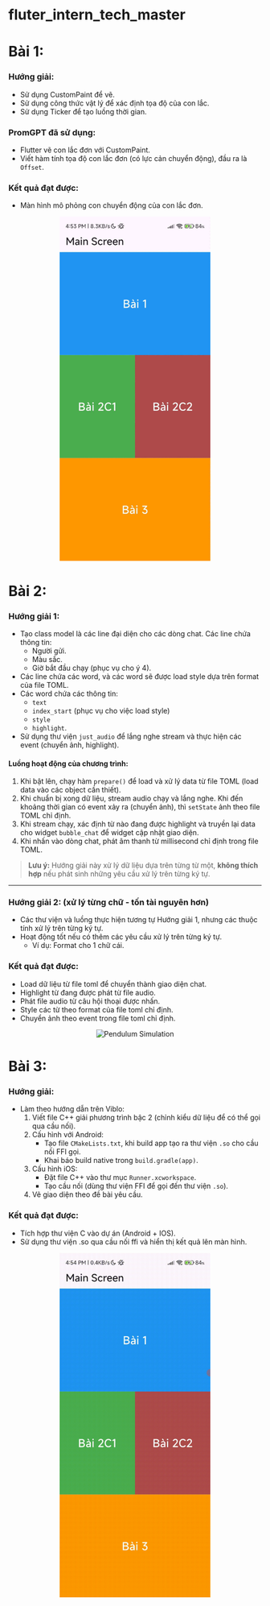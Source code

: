 # fluter_intern_tech_master

# Bài 1:

### Hướng giải: 
- Sử dụng CustomPaint để vẽ.
- Sử dụng công thức vật lý để xác định tọa độ của con lắc.
- Sử dụng Ticker để tạo luồng thời gian.

### PromGPT đã sử dụng:
- Flutter vẽ con lắc đơn với CustomPaint.
- Viết hàm tính tọa độ con lắc đơn (có lực cản chuyển động), đầu ra là `Offset`.

### Kết quả đạt được:
- Màn hình mô phỏng con chuyển động của con lắc đơn.
  
<p align="center">
  <img src="lib/1/1.gif" alt="Pendulum Simulation" width="300">
</p>

# Bài 2:

### Hướng giải 1:
- Tạo class model là các line đại diện cho các dòng chat. Các line chứa thông tin:
  - Người gửi.
  - Màu sắc.
  - Giờ bắt đầu chạy (phục vụ cho ý 4).
- Các line chứa các word, và các word sẽ được load style dựa trên format của file TOML.
- Các word chứa các thông tin: 
  - `text`
  - `index_start` (phục vụ cho việc load style)
  - `style`
  - `highlight`.
- Sử dụng thư viện `just_audio` để lắng nghe stream và thực hiện các event (chuyển ảnh, highlight).

#### Luồng hoạt động của chương trình:
1. Khi bật lên, chạy hàm `prepare()` để load và xử lý data từ file TOML (load data vào các object cần thiết).
2. Khi chuẩn bị xong dữ liệu, stream audio chạy và lắng nghe. Khi đến khoảng thời gian có event xảy ra (chuyển ảnh), thì `setState` ảnh theo file TOML chỉ định.
3. Khi stream chạy, xác định từ nào đang được highlight và truyền lại data cho widget `bubble_chat` để widget cập nhật giao diện.
4. Khi nhấn vào dòng chat, phát âm thanh từ millisecond chỉ định trong file TOML.

> **Lưu ý:** Hướng giải này xử lý dữ liệu dựa trên từng từ một, **không thích hợp** nếu phát sinh những yêu cầu xử lý trên từng ký tự.

---

### Hướng giải 2: (xử lý từng chữ - tốn tài nguyên hơn)
- Các thư viện và luồng thực hiện tương tự Hướng giải 1, nhưng các thuộc tính xử lý trên từng ký tự.
- Hoạt động tốt nếu có thêm các yêu cầu xử lý trên từng ký tự. 
  - Ví dụ: Format cho 1 chữ cái.

### Kết quả đạt được:
- Load dữ liệu từ file toml để chuyển thành giao diện chat.
- Highlight từ đang được phát từ file audio.
- Phát file audio từ câu hội thoại được nhấn.
- Style các từ theo format của file toml chỉ định.
- Chuyển ảnh theo event trong file toml chỉ định.

<p align="center">
  <img src="lib/2/2.gif" alt="Pendulum Simulation" width="300">
</p>

# Bài 3:

### Hướng giải:
- Làm theo hướng dẫn trên Viblo:
  1. Viết file C++ giải phương trình bậc 2 (chỉnh kiểu dữ liệu để có thể gọi qua cầu nối).
  2. Cấu hình với Android:
     - Tạo file `CMakeLists.txt`, khi build app tạo ra thư viện `.so` cho cầu nối FFI gọi.
     - Khai báo build native trong `build.gradle(app)`.
  3. Cấu hình iOS:
     - Đặt file C++ vào thư mục `Runner.xcworkspace`.
     - Tạo cầu nối (dùng thư viện FFI để gọi đến thư viện `.so`).
  4. Vẽ giao diện theo đề bài yêu cầu.

### Kết quả đạt được:
- Tích hợp thư viện C vào dự án (Android + IOS).
- Sử dụng thư viện .so qua cầu nối ffi và hiển thị kết quả lên màn hình.

<p align="center">
  <img src="lib/3/3.gif" alt="Pendulum Simulation" width="300">
</p>
